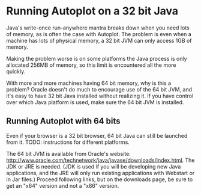 # Running Autoplot on a 32 bit Java

Java's write-once run-anywhere mantra breaks down when you need lots of
memory, as is often the case with Autoplot. The problem is even when a
machine has lots of physical memory, a 32 bit JVM can only access 1GB of
memory.

Making the problem worse is on some platforms the Java process is only
allocated 256MB of memory, so this limit is encountered all the more
quickly.

With more and more machines having 64 bit memory, why is this a problem?
Oracle doesn't do much to encourage use of the 64 bit JVM, and it's easy
to have 32 bit Java installed without realizing it. If you have control
over which Java platform is used, make sure the 64 bit JVM is installed.

## Running Autoplot with 64 bits

Even if your browser is a 32 bit browser, 64 bit Java can still be
launched from it. TODO: instructions for different platforms.

The 64 bit JVM is available from Oracle's website:
<http://www.oracle.com/technetwork/java/javase/downloads/index.html>.
The JDK or JRE is needed. (JDK is used if you will be developing new
Java applications, and the JRE will only run existing applications with
Webstart or in Jar files.) Proceed following links, but on the downloads
page, be sure to get an "x64" version and not a "x86" version.

